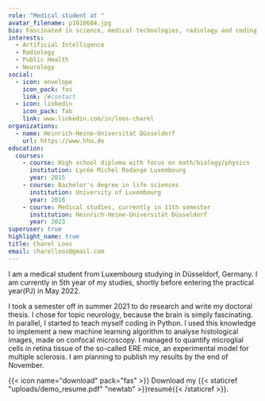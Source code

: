 ```yaml
---
role: "Medical student at "
avatar_filename: p1010684.jpg
bio: Fascinated in science, medical technologies, radiology and coding.
interests:
  - Artificial Intelligence
  - Radiology
  - Public Health
  - Neurology
social:
  - icon: envelope
    icon_pack: fas
    link: /#contact
  - icon: linkedin
    icon_pack: fab
    link: www.linkedin.com/in/loos-charel
organizations:
  - name: Heinrich-Heine-Universität Düsseldorf
    url: https://www.hhu.de
education:
  courses:
    - course: High school diploma with focus on math/biology/physics
      institution: Lycée Michel Rodange Luxembourg
      year: 2015
    - course: Bachelor's degree in life sciences
      institution: University of Luxembourg
      year: 2016
    - course: Medical studies, currently in 11th semester
      institution: Heinrich-Heine-Universität Düsseldorf
      year: 2023
superuser: true
highlight_name: true
title: Charel Loos
email: charelloos@gmail.com
---
```

I am a medical student from Luxembourg studying in Düsseldorf, Germany. I am currently in 5th year of my studies, shortly before entering the practical year(PJ) in May 2022.

I took a semester off in summer 2021 to do research and write my doctoral thesis. I chose for topic neurology, because the brain is simply fascinating. In parallel, I started to teach myself coding in Python. I used this knowledge to implement a new machine learning algorithm to analyse histological images,  made on confocal microscopy. I managed to quantify microglial cells in retina tissue of the so-called ERE mice, an experimental model for multiple sclerosis. I am planning to publish my results by the end of November.









{{< icon name="download" pack="fas" >}} Download my {{< staticref "uploads/demo_resume.pdf" "newtab" >}}resumé{{< /staticref >}}.